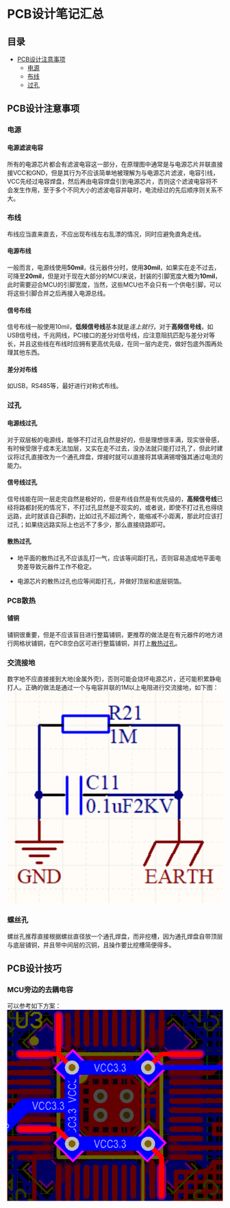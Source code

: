 # PCB设计笔记汇总

## 目录
- [PCB设计注意事项](#PCB设计注意事项)
   - [电源](#电源)
    - [布线](#布线)
    - [过孔](#过孔)

## PCB设计注意事项

### 电源

#### 电源滤波电容  
所有的电源芯片都会有滤波电容这一部分，在原理图中通常是与电源芯片并联直接接VCC和GND，但是其行为不应该简单地被理解为与电源芯片滤波，电容引线，VCC先经过电容焊盘，然后再由电容焊盘引到电源芯片，否则这个滤波电容将不会发生作用，至于多个不同大小的滤波电容并联时，电流经过的先后顺序则关系不大。

### 布线

布线应当直来直去，不应出现布线左右乱漂的情况，同时应避免直角走线。

#### 电源布线  
一般而言，电源线使用**50mil**，往元器件分时，使用**30mil**，如果实在走不过去，可降至**20mil**，但是对于现在大部分的MCU来说，封装的引脚宽度大概为**10mil**，此时需要迎合MCU的引脚宽度，当然，这些MCU也不会只有一个供电引脚，可以将这些引脚合并之后再接入电源总线。

#### 信号布线  
信号布线一般使用10mil，**低频信号线**基本就是*连上就行*，对于**高频信号线**，如USB信号线，千兆网线，PCI接口的差分对信号线，应注意阻抗匹配与差分对等长，并且这些线在布线时应拥有更高优先级，在同一层内走完，做好包底外围再处理其他东西。

#### 差分对布线
如USB，RS485等，最好进行对称式布线。

### 过孔

#### 电源线过孔  
对于双层板的电源线，能够不打过孔自然是好的，但是理想很丰满，现实很骨感，有时候受限于成本无法加层，又实在走不过去，没办法就只能打过孔了，但此时建议将过孔直接改为一个通孔焊盘，焊接时就可以直接将其填满锡增强其通过电流的能力。

#### 信号线过孔  
信号线能在同一层走完自然是极好的，但是布线自然是有优先级的，**高频信号线**已经将路都封死的情况下，不打过孔显然是不现实的，或者说，即使不打过孔也得绕远路，此时就该自己斟酌，比如过孔不超过两个，能缩减不小距离，那此时应该打过孔；如果绕远路实际上也远不了多少，那么直接绕路即可。

#### 散热过孔
- 地平面的散热过孔不应该乱打一气，应该等间距打孔，否则容易造成地平面电势差导致元器件工作不稳定。

- 电源芯片的散热过孔也应等间距打孔，并做好顶层和底层铜箔。

### PCB散热

#### 铺铜  
铺铜很重要，但是不应该盲目进行整篇铺铜，更推荐的做法是在有元器件的地方进行网格状铺铜，在PCB空白区可进行整篇铺铜，并打上[散热过孔](#散热过孔)。

### 交流接地
数字地不应直接接到大地(金属外壳)，否则可能会烧坏电源芯片，还可能积累静电打人。正确的做法是通过一个与电容并联的1M以上电阻进行交流接地，如下图：![earthing](./earthing.png)

### 螺丝孔
螺丝孔推荐直接根据螺丝直径放一个通孔焊盘，而非挖槽，因为通孔焊盘自带顶层与底层铺铜，并且带中间层的沉铜，且操作要比挖槽简便得多。

## PCB设计技巧
### MCU旁边的去耦电容
可以参考如下方案：
![MCU去耦电容方案参考](./mcu_capacitor.png)
